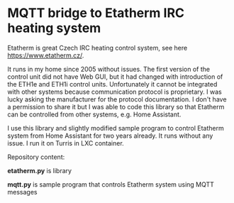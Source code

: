 # MQTT bridge to Etatherm IRC heating system
Etatherm is great Czech IRC heating control system, see here https://www.etatherm.cz/.

It runs in my home since 2005 without issues. The first version of the control unit did not have Web GUI, but it had changed with introduction of the ETH1e and ETH1i control units. Unfortunately it cannot be integrated with other systems because communication protocol is proprietary. I was lucky asking the manufacturer for the protocol documentation. I don't have a permission to share it but I was able to code this library so that Etatherm can be controlled from other systems, e.g. Home Assistant.

I use this library and slightly modified sample program to control Etatherm system from Home Assistant for two years already. It runs without any issue. I run it on Turris in LXC container.


Repository content:

**etatherm.py** is library

**mqtt.py** is sample program that controls Etatherm system using MQTT messages
